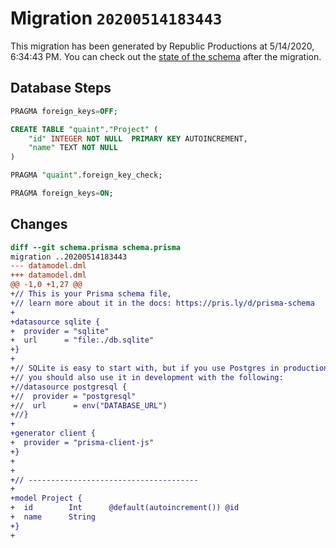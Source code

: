 # Migration `20200514183443`

This migration has been generated by Republic Productions at 5/14/2020, 6:34:43 PM.
You can check out the [state of the schema](./schema.prisma) after the migration.

## Database Steps

```sql
PRAGMA foreign_keys=OFF;

CREATE TABLE "quaint"."Project" (
    "id" INTEGER NOT NULL  PRIMARY KEY AUTOINCREMENT,
    "name" TEXT NOT NULL  
) 

PRAGMA "quaint".foreign_key_check;

PRAGMA foreign_keys=ON;
```

## Changes

```diff
diff --git schema.prisma schema.prisma
migration ..20200514183443
--- datamodel.dml
+++ datamodel.dml
@@ -1,0 +1,27 @@
+// This is your Prisma schema file,
+// learn more about it in the docs: https://pris.ly/d/prisma-schema
+
+datasource sqlite {
+  provider = "sqlite"
+  url      = "file:./db.sqlite"
+}
+
+// SQLite is easy to start with, but if you use Postgres in production
+// you should also use it in development with the following:
+//datasource postgresql {
+//  provider = "postgresql"
+//  url      = env("DATABASE_URL")
+//}
+
+generator client {
+  provider = "prisma-client-js"
+}
+
+
+// --------------------------------------
+
+model Project {
+  id        Int      @default(autoincrement()) @id
+  name      String
+}
+
```



